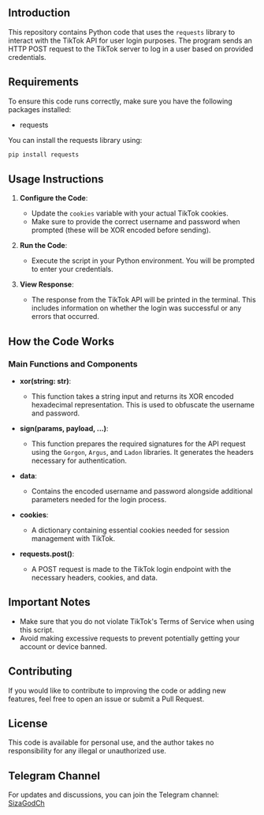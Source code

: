 ## Introduction

This repository contains Python code that uses the `requests` library to interact with the TikTok API for user login purposes. The program sends an HTTP POST request to the TikTok server to log in a user based on provided credentials.

## Requirements

To ensure this code runs correctly, make sure you have the following packages installed: 

- requests

You can install the requests library using:

```bash 
pip install requests
```

## Usage Instructions

1. **Configure the Code**:
   - Update the `cookies` variable with your actual TikTok cookies.
   - Make sure to provide the correct username and password when prompted (these will be XOR encoded before sending).

2. **Run the Code**:
   - Execute the script in your Python environment. You will be prompted to enter your credentials.

3. **View Response**:
   - The response from the TikTok API will be printed in the terminal. This includes information on whether the login was successful or any errors that occurred.

## How the Code Works

### Main Functions and Components

- **xor(string: str)**:
  - This function takes a string input and returns its XOR encoded hexadecimal representation. This is used to obfuscate the username and password.

- **sign(params, payload, ...)**:
  - This function prepares the required signatures for the API request using the `Gorgon`, `Argus`, and `Ladon` libraries. It generates the headers necessary for authentication.

- **data**:
  - Contains the encoded username and password alongside additional parameters needed for the login process.

- **cookies**:
  - A dictionary containing essential cookies needed for session management with TikTok.

- **requests.post()**:
  - A POST request is made to the TikTok login endpoint with the necessary headers, cookies, and data.

## Important Notes

- Make sure that you do not violate TikTok's Terms of Service when using this script.
- Avoid making excessive requests to prevent potentially getting your account or device banned.

## Contributing

If you would like to contribute to improving the code or adding new features, feel free to open an issue or submit a Pull Request.

## License

This code is available for personal use, and the author takes no responsibility for any illegal or unauthorized use.

## Telegram Channel

For updates and discussions, you can join the Telegram channel: [SizaGodCh](https://t.me/SizaGodCh)
